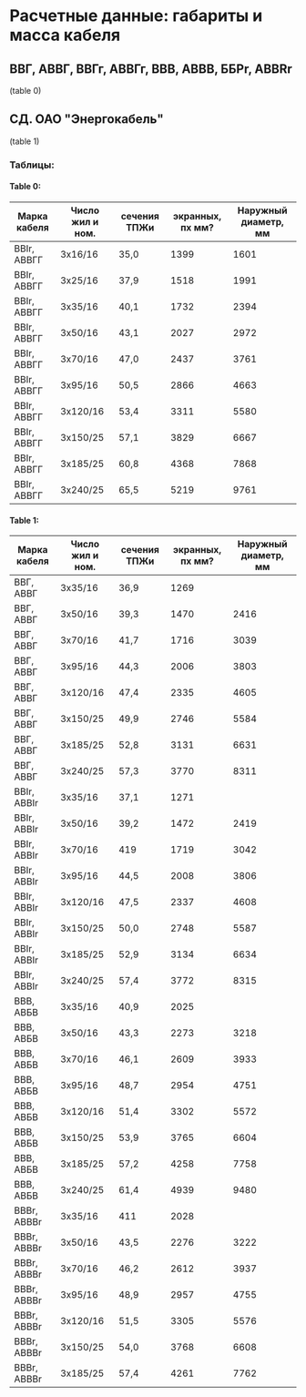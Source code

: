 # Расчетные данные: габариты и масса кабеля

## ВВГ, АВВГ, ВВГг, АВВГг, BBB, ABBB, ББРr, ABBRr  
(table 0)

## СД. ОАО "Энергокабель"
(table 1)

### Таблицы:

#### Table 0:
|Марка кабеля| Число жил и ном.|сечения ТПЖи|экранных, пх мм?|Наружный диаметр, мм|
|-|-|-|-|-|
|BBIr, АВВГГ|3x16/16|35,0|1399|1601||
|BBIr, АВВГГ|3x25/16|37,9|1518|1991||
|BBIr, АВВГГ|3x35/16|40,1|1732|2394||
|BBIr, АВВГГ|3x50/16|43,1|2027|2972||
|BBIr, АВВГГ|3x70/16|47,0|2437|3761||
|BBIr, АВВГГ|3x95/16|50,5|2866|4663||
|BBIr, АВВГГ|3x120/16|53,4|3311|5580||
|BBIr, АВВГГ|3x150/25|57,1|3829|6667||
|BBIr, АВВГГ|3x185/25|60,8|4368|7868||
|BBIr, АВВГГ|3x240/25|65,5|5219|9761||

#### Table 1:
|Марка кабеля| Число жил и ном.|сечения ТПЖи|экранных, пх мм?|Наружный диаметр, мм|
|-|-|-|-|-|
|ВВГ, АВВГ|3x35/16|36,9|1269||
|ВВГ, АВВГ|3x50/16|39,3|1470|2416||
|ВВГ, АВВГ|3x70/16|41,7|1716|3039||
|ВВГ, АВВГ|3x95/16|44,3|2006|3803||
|ВВГ, АВВГ|3х120/16|47,4|2335|4605||
|ВВГ, АВВГ|3х150/25|49,9|2746|5584||
|ВВГ, АВВГ|3х185/25|52,8|3131|6631||
|ВВГ, АВВГ|3х240/25|57,3|3770|8311||
|BBIr, ABBIr|3x35/16|37,1|1271||
|BBIr, ABBIr|3x50/16|39,2|1472|2419||
|BBIr, ABBIr|3x70/16|419|1719|3042||
|BBIr, ABBIr|3x95/16|44,5|2008|3806||
|BBIr, ABBIr|3х120/16|47,5|2337|4608||
|BBIr, ABBIr|3х150/25|50,0|2748|5587||
|BBIr, ABBIr|3х185/25|52,9|3134|6634||
|BBIr, ABBIr|3х240/25|57,4|3772|8315||
|BBB, АВБВ|3x35/16|40,9|2025||
|BBB, АВБВ|3x50/16|43,3|2273|3218||
|BBB, АВБВ|3x70/16|46,1|2609|3933||
|BBB, АВБВ|3x95/16|48,7|2954|4751||
|BBB, АВБВ|3х120/16|51,4|3302|5572||
|BBB, АВБВ|3х150/25|53,9|3765|6604||
|BBB, АВБВ|3х185/25|57,2|4258|7758||
|BBB, АВБВ|3х240/25|61,4|4939|9480||
|BBBr, ABBBr|3x35/16|411|2028||
|BBBr, ABBBr|3x50/16|43,5|2276|3222||
|BBBr, ABBBr|3x70/16|46,2|2612|3937||
|BBBr, ABBBr|3x95/16|48,9|2957|4755||
|BBBr, ABBBr|3х120/16|51,5|3305|5576||
|BBBr, ABBBr|3х150/25|54,0|3768|6608||
|BBBr, ABBBr|3х185/25|57,4|4261|7762||